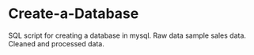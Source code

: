 # Create-a-Database
SQL script for creating a database in mysql. Raw data sample sales data. Cleaned and processed data.
